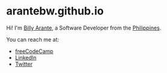 # arantebw.github.io

Hi! I'm [Billy Arante](#), a Software Developer from the [Philippines](#).

You can reach me at:  

- [freeCodeCamp](https://www.freecodecamp.org/arantebw)
- [LinkedIn](https://www.linkedin.com/in/billyarante/)
- [Twitter](https://twitter.com/arantebw)
